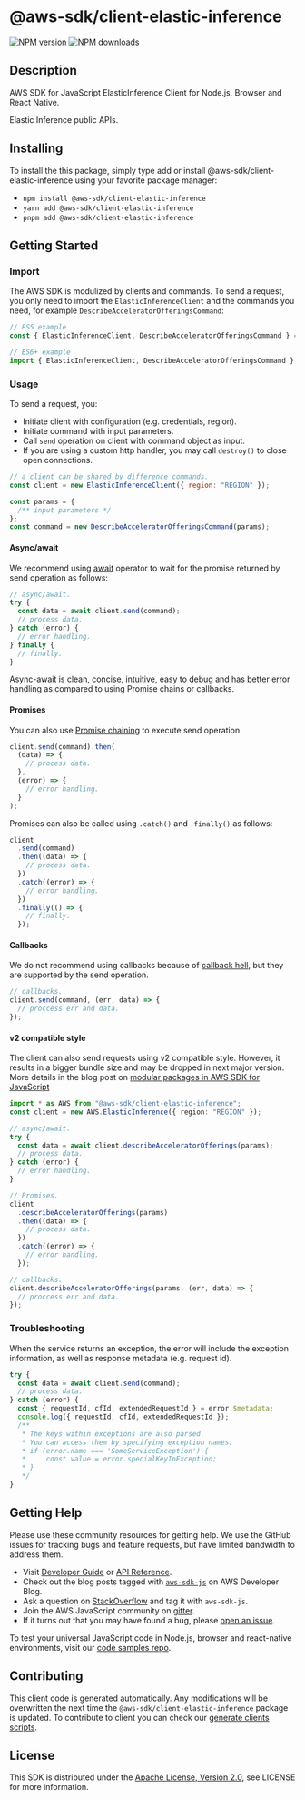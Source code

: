 # @aws-sdk/client-elastic-inference

[![NPM version](https://img.shields.io/npm/v/@aws-sdk/client-elastic-inference/latest.svg)](https://www.npmjs.com/package/@aws-sdk/client-elastic-inference)
[![NPM downloads](https://img.shields.io/npm/dm/@aws-sdk/client-elastic-inference.svg)](https://www.npmjs.com/package/@aws-sdk/client-elastic-inference)

## Description

AWS SDK for JavaScript ElasticInference Client for Node.js, Browser and React Native.

<p>
Elastic Inference public APIs.
</p>

## Installing

To install the this package, simply type add or install @aws-sdk/client-elastic-inference
using your favorite package manager:

- `npm install @aws-sdk/client-elastic-inference`
- `yarn add @aws-sdk/client-elastic-inference`
- `pnpm add @aws-sdk/client-elastic-inference`

## Getting Started

### Import

The AWS SDK is modulized by clients and commands.
To send a request, you only need to import the `ElasticInferenceClient` and
the commands you need, for example `DescribeAcceleratorOfferingsCommand`:

```js
// ES5 example
const { ElasticInferenceClient, DescribeAcceleratorOfferingsCommand } = require("@aws-sdk/client-elastic-inference");
```

```ts
// ES6+ example
import { ElasticInferenceClient, DescribeAcceleratorOfferingsCommand } from "@aws-sdk/client-elastic-inference";
```

### Usage

To send a request, you:

- Initiate client with configuration (e.g. credentials, region).
- Initiate command with input parameters.
- Call `send` operation on client with command object as input.
- If you are using a custom http handler, you may call `destroy()` to close open connections.

```js
// a client can be shared by difference commands.
const client = new ElasticInferenceClient({ region: "REGION" });

const params = {
  /** input parameters */
};
const command = new DescribeAcceleratorOfferingsCommand(params);
```

#### Async/await

We recommend using [await](https://developer.mozilla.org/en-US/docs/Web/JavaScript/Reference/Operators/await)
operator to wait for the promise returned by send operation as follows:

```js
// async/await.
try {
  const data = await client.send(command);
  // process data.
} catch (error) {
  // error handling.
} finally {
  // finally.
}
```

Async-await is clean, concise, intuitive, easy to debug and has better error handling
as compared to using Promise chains or callbacks.

#### Promises

You can also use [Promise chaining](https://developer.mozilla.org/en-US/docs/Web/JavaScript/Guide/Using_promises#chaining)
to execute send operation.

```js
client.send(command).then(
  (data) => {
    // process data.
  },
  (error) => {
    // error handling.
  }
);
```

Promises can also be called using `.catch()` and `.finally()` as follows:

```js
client
  .send(command)
  .then((data) => {
    // process data.
  })
  .catch((error) => {
    // error handling.
  })
  .finally(() => {
    // finally.
  });
```

#### Callbacks

We do not recommend using callbacks because of [callback hell](http://callbackhell.com/),
but they are supported by the send operation.

```js
// callbacks.
client.send(command, (err, data) => {
  // proccess err and data.
});
```

#### v2 compatible style

The client can also send requests using v2 compatible style.
However, it results in a bigger bundle size and may be dropped in next major version. More details in the blog post
on [modular packages in AWS SDK for JavaScript](https://aws.amazon.com/blogs/developer/modular-packages-in-aws-sdk-for-javascript/)

```ts
import * as AWS from "@aws-sdk/client-elastic-inference";
const client = new AWS.ElasticInference({ region: "REGION" });

// async/await.
try {
  const data = await client.describeAcceleratorOfferings(params);
  // process data.
} catch (error) {
  // error handling.
}

// Promises.
client
  .describeAcceleratorOfferings(params)
  .then((data) => {
    // process data.
  })
  .catch((error) => {
    // error handling.
  });

// callbacks.
client.describeAcceleratorOfferings(params, (err, data) => {
  // proccess err and data.
});
```

### Troubleshooting

When the service returns an exception, the error will include the exception information,
as well as response metadata (e.g. request id).

```js
try {
  const data = await client.send(command);
  // process data.
} catch (error) {
  const { requestId, cfId, extendedRequestId } = error.$metadata;
  console.log({ requestId, cfId, extendedRequestId });
  /**
   * The keys within exceptions are also parsed.
   * You can access them by specifying exception names:
   * if (error.name === 'SomeServiceException') {
   *     const value = error.specialKeyInException;
   * }
   */
}
```

## Getting Help

Please use these community resources for getting help.
We use the GitHub issues for tracking bugs and feature requests, but have limited bandwidth to address them.

- Visit [Developer Guide](https://docs.aws.amazon.com/sdk-for-javascript/v3/developer-guide/welcome.html)
  or [API Reference](https://docs.aws.amazon.com/AWSJavaScriptSDK/v3/latest/index.html).
- Check out the blog posts tagged with [`aws-sdk-js`](https://aws.amazon.com/blogs/developer/tag/aws-sdk-js/)
  on AWS Developer Blog.
- Ask a question on [StackOverflow](https://stackoverflow.com/questions/tagged/aws-sdk-js) and tag it with `aws-sdk-js`.
- Join the AWS JavaScript community on [gitter](https://gitter.im/aws/aws-sdk-js-v3).
- If it turns out that you may have found a bug, please [open an issue](https://github.com/aws/aws-sdk-js-v3/issues/new/choose).

To test your universal JavaScript code in Node.js, browser and react-native environments,
visit our [code samples repo](https://github.com/aws-samples/aws-sdk-js-tests).

## Contributing

This client code is generated automatically. Any modifications will be overwritten the next time the `@aws-sdk/client-elastic-inference` package is updated.
To contribute to client you can check our [generate clients scripts](https://github.com/aws/aws-sdk-js-v3/tree/main/scripts/generate-clients).

## License

This SDK is distributed under the
[Apache License, Version 2.0](http://www.apache.org/licenses/LICENSE-2.0),
see LICENSE for more information.
